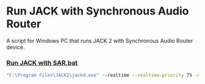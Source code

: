 # Run JACK with Synchronous Audio Router

A script for Windows PC that runs JACK 2 with Synchronous Audio Router device.

### [Run JACK with SAR.bat](./jack-with-sar.bat)

```bat
"C:\Program Files\JACK2\jackd.exe" --realtime --realtime-priority 75 -d "portaudio" --rate 48000 --period 256 --device "ASIO::Synchronous Audio Router"
```

